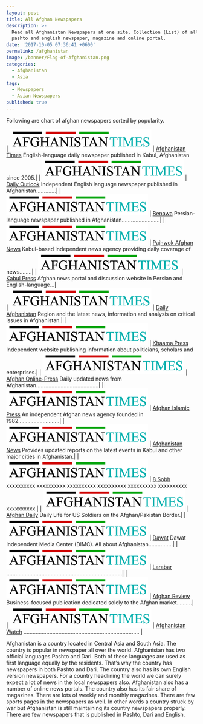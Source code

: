 ```yaml
---
layout: post
title: All Afghan Newspapers
description: >-
  Read all Afghanistan Newspapers at one site. Collection (List) of all afghan
  pashto and english newspaper, magazine and online portal.
date: '2017-10-05 07:36:41 +0600'
permalink: /afghanistan
image: /banner/Flag-of-Afghanistan.png
categories:
  - Afghanistan
  - Asia
tags:
  - Newspapers
  - Asian Newspapers
published: true
---
```

Following are chart of afghan newspapers sorted by popularity.

| <a href="http://www.afghanistantimes.af/" target="_blank" rel="nofollow"><img src="/img/aftimesnewlogo.png"></a> | <a href="http://www.afghanistantimes.af/" target="_blank" rel="nofollow">Afghanistan Times</a> English-language daily newspaper published in Kabul, Afghanistan since 2005.|
| <a href="http://www.outlookafghanistan.net/" target="_blank" rel="nofollow"><img src="/img/aftimesnewlogo.png"></a> | <a rel="nofollow" target="_blank" href="http://www.outlookafghanistan.net/">Daily Outlook</a> Independent English language newspaper published in Afghanistan.............|
| <a href="http://www.benawa.com/" target="_blank" rel="nofollow"><img src="/img/aftimesnewlogo.png"></a> | <a rel="nofollow" target="_blank" href="http://www.benawa.com/">Benawa</a> Persian-language newspaper published in Afghanistan.........................|
| <a href="http://www.pajhwok.com/" target="_blank" rel="nofollow"><img src="/img/aftimesnewlogo.png"></a> | <a rel="nofollow" target="_blank" href="http://www.pajhwok.com/">Pajhwok Afghan News</a> Kabul-based independent news agency providing daily coverage of news........|
| <a href="http://www.kabulpress.org/" target="_blank" rel="nofollow"><img src="/img/aftimesnewlogo.png"></a> | <a rel="nofollow" target="_blank" href="http://www.kabulpress.org/">Kabul Press</a> Afghan news portal and discussion website in Persian and English-language...|     				
| <a href="" target="_blank" rel="nofollow"><img src="/img/aftimesnewlogo.png"></a> | <a rel="nofollow" target="_blank" href="http://www.dailyafghanistan.com/">Daily Afghanistan</a> Region and the latest news, information and analysis on critical issues in Afghanistan.|
| <a href="" target="_blank" rel="nofollow"><img src="/img/aftimesnewlogo.png"></a> | <a rel="nofollow" target="_blank" href="http://www.khaama.com/">Khaama Press</a> Independent website publishing information about politicians, scholars and enterprises.|
| <a href="" target="_blank" rel="nofollow"><img src="/img/aftimesnewlogo.png"></a> | <a rel="nofollow" target="_blank" href="http://www.aopnews.com/">Afghan Online-Press</a> Daily updated news from Afghanistan.........................................|
| <a href="" target="_blank" rel="nofollow"><img src="/img/aftimesnewlogo.png"></a> | <a rel="nofollow" target="_blank" href="http://www.afghanislamicpress.com/">Afghan Islamic Press</a> An independent Afghan news agency founded in 1982...........................|
| <a href="" target="_blank" rel="nofollow"><img src="/img/aftimesnewlogo.png"></a> | <a rel="nofollow" target="_blank" href="http://www.afghanistannews.net/">Afghanistan News</a> Provides updated reports on the latest events in Kabul and other major cities in Afghanistan.|
| <a href="" target="_blank" rel="nofollow"><img src="/img/aftimesnewlogo.png"></a> | <a rel="nofollow" target="_blank" href="http://8am.af/">8 Sobh</a> xxxxxxxxxx xxxxxxxxxx xxxxxxxxxx xxxxxxxxxx xxxxxxxxxx xxxxxxxxxx xxxxxxxxxx |
| <a href="" target="_blank" rel="nofollow"><img src="/img/aftimesnewlogo.png"></a> | <a rel="nofollow" target="_blank" href="http://wn.com/afghan_daily">Afghan Daily</a> Daily Life for US Soldiers on the Afghan/Pakistan Border.|
| <a href="" target="_blank" rel="nofollow"><img src="/img/aftimesnewlogo.png"></a> | <a rel="nofollow" target="_blank" href="">Dawat</a> Dawat Independent Media Center (DIMC). All about Afghanistan................|
| <a href="" target="_blank" rel="nofollow"><img src="/img/aftimesnewlogo.png"></a> | <a rel="nofollow" target="_blank" href="http://www.larawbar.net/">Larabar</a> ............................................................................|
| <a href="" target="_blank" rel="nofollow"><img src="/img/aftimesnewlogo.png"></a> | <a rel="nofollow" target="_blank" href="http://afghan-review.com/">Afghan Review</a> Business-focused publication dedicated solely to the Afghan market..........|
| <a href="" target="_blank" rel="nofollow"><img src="/img/aftimesnewlogo.png"></a> | <a rel="nofollow" target="_blank" href="http://www.watchafghanistan.org/" rel="nofollow" target="_blank">Afghanistan Watch</a> ............................................................................ |

Afghanistan is a country located in Central Asia and South Asia. The country is popular in newspaper all over the world. Afghanistan has two official languages Pashto and Dari. Both of these languages are used as first language equally by the residents. That’s why the country has newspapers in both Pashto and Dari. The country also has its own English version newspapers. For a country headlining the world we can surely expect a lot of news in the local newspapers also. Afghanistan also has a number of online news portals. The country also has its fair share of magazines. There are lots of weekly and monthly magazines. There are few sports pages in the newspapers as well. In other words a country struck by war but Afghanistan is still maintaining its country newspapers properly. There are few newspapers that is published in Pashto, Dari and English.